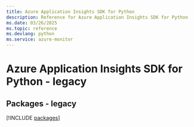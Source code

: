 ```yaml
---
title: Azure Application Insights SDK for Python
description: Reference for Azure Application Insights SDK for Python
ms.date: 03/26/2025
ms.topic: reference
ms.devlang: python
ms.service: azure-monitor
---
```

# Azure Application Insights SDK for Python - legacy
## Packages - legacy
[!INCLUDE [packages](application-insights-index.md)]